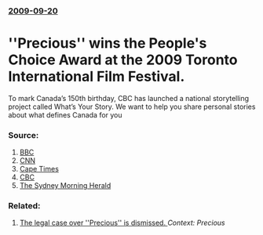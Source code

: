 ### [2009-09-20](/news/2009/09/20/index.md)

#  ''Precious'' wins the People's Choice Award at the 2009 Toronto International Film Festival. 

To mark Canada’s 150th birthday, CBC has launched a national storytelling project called What’s Your Story. We want to help you share personal stories about what defines Canada for you


### Source:

1. [BBC](http://news.bbc.co.uk/2/hi/entertainment/8265281.stm)
2. [CNN](http://money.cnn.com/news/newsfeeds/articles/reuters/MTFH37234_2009-09-19_19-43-25_N19284668.htm)
3. [Cape Times](http://www.capetimes.co.za/index.php?fArticleId=5172323)
4. [CBC](http://www.cbc.ca/arts/tiff/story/2009/09/19/festival-awards.html?ref=rss)
5. [The Sydney Morning Herald](http://www.smh.com.au/news/entertainment/film/precious-snags-audience-choice-award-at-toronto-film-festival/2009/09/20/1253384897080.html)

### Related:

1. [The legal case over ''Precious'' is dismissed. ](/news/2010/07/23/the-legal-case-over-precious-is-dismissed.md) _Context: Precious_
